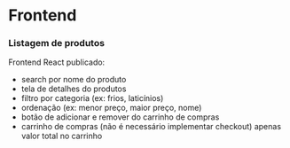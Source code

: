 # Frontend
### Listagem de produtos
 Frontend React publicado:
 - search por nome do produto
 - tela de detalhes do produtos
 - filtro por categoria (ex: frios, laticínios)
 - ordenação (ex: menor preço, maior preço, nome)
 - botão de adicionar e remover do carrinho de compras
 - carrinho de compras (não é necessário implementar checkout) apenas valor total no carrinho